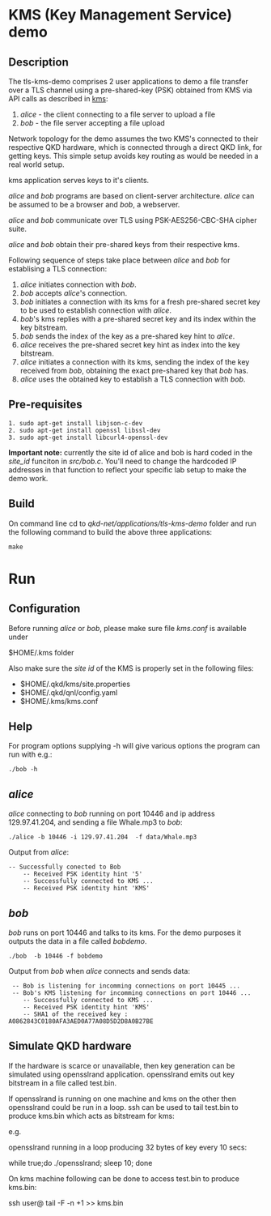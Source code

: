 KMS (Key Management Service) demo
=================================

Description
-----------

The tls-kms-demo comprises 2 user applications to demo a file transfer over a TLS channel using a pre-shared-key (PSK) obtained from KMS via API calls as described in [kms](https://github.com/open-qkd-net/qkd-net/kms):

1. *alice* - the client connecting to a file server to upload a file
2. *bob* - the file server accepting a file upload

Network topology for the demo assumes the two KMS's connected to their respective QKD hardware, which is connected through a direct QKD link, for getting keys. This simple setup avoids key routing as would be needed in a real world setup.

kms application serves keys to it's clients.

*alice* and *bob* programs are based on client-server architecture. *alice* can
be assumed to be a browser and *bob*, a webserver.

*alice* and *bob* communicate over TLS using PSK-AES256-CBC-SHA cipher suite.

*alice* and *bob* obtain their pre-shared keys from their respective kms. 

Following sequence of steps take place between *alice* and *bob* for establising
a TLS connection:


1. *alice* initiates connection with *bob*.
2. *bob* accepts *alice*'s connection.
3. *bob* initiates a connection with its kms for a fresh pre-shared
   secret key to be used to establish connection with *alice*.
4. *bob*'s kms replies with a pre-shared secret key and its index within the key
   bitstream.
5. *bob* sends the index of the key as a pre-shared key hint to *alice*.
6. *alice* receives the pre-shared secret key hint as index into the key bitstream.
7. *alice* initiates a connection with its kms, sending the index of the key
   received from *bob*, obtaining the exact pre-shared key that *bob* has.
8. *alice* uses the obtained key to establish a TLS connection with *bob*.

Pre-requisites
--------------
```
1. sudo apt-get install libjson-c-dev
2. sudo apt-get install openssl libssl-dev
3. sudo apt-get install libcurl4-openssl-dev
```
**Important note:** currently the site id of alice and bob is hard coded in the *site_id* funciton in *src/bob.c*.  You'll need to change the hardcoded IP addresses in that function to reflect your specific lab setup to make the demo work.

Build
-----

On command line cd to *qkd-net/applications/tls-kms-demo* folder and run the following command to build the above three applications:

```
make
```

Run
===

Configuration
-------------

Before running *alice* or *bob*, please make sure file *kms.conf* is available under

$HOME/.kms folder

Also make sure the *site id* of the KMS is properly set in the following files:
- $HOME/.qkd/kms/site.properties
- $HOME/.qkd/qnl/config.yaml
- $HOME/.kms/kms.conf

Help
----

For program options supplying -h will give various options the program can run
with e.g.:
```
./bob -h
```

*alice*
-----

*alice* connecting to *bob* running on port 10446 and ip address 129.97.41.204, and sending a file Whale.mp3 to *bob*:

```
./alice -b 10446 -i 129.97.41.204  -f data/Whale.mp3 
```

Output from *alice*:
```
-- Successfully conected to Bob
    -- Received PSK identity hint '5'
    -- Successfully connected to KMS ...
    -- Received PSK identity hint 'KMS'
```
*bob*
---

*bob* runs on port 10446 and talks to its kms.
For the demo purposes it outputs the data in a file called *bobdemo*.
```
./bob  -b 10446 -f bobdemo
```

Output from *bob* when *alice* connects and sends data:
```
 -- Bob is listening for incomming connections on port 10445 ...
 -- Bob's KMS listening for incomming connections on port 10446 ...
    -- Successfully connected to KMS ...
    -- Received PSK identity hint 'KMS'
    -- SHA1 of the received key : A0862843C0180AFA3AED0A77A08D5D2D8A0B27BE
```

Simulate QKD hardware
---------------------

If the hardware is scarce or unavailable, then key generation can be simulated
using opensslrand application. opensslrand emits out key bitstream in a file
called test.bin.

If opensslrand is running on one machine and kms on the other then opensslrand
could be run in a loop.
ssh can be used to tail test.bin to produce kms.bin which acts as bitstream for
kms:


e.g.

opensslrand running in a loop producing 32 bytes of key every 10 secs:


while true;do ./opensslrand; sleep 10; done

On kms machine following can be done to access test.bin to produce kms.bin:

ssh user@<ip address of the host running opensslrand> tail -F -n +1 <location of test.bin file> >> kms.bin 

 













